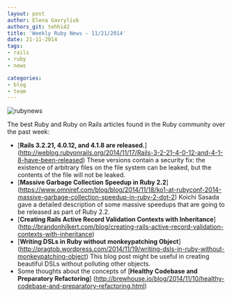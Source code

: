 ```yaml
---
layout: post
author: Elena Gavryliuk
authors_git: tehhi42
title: 'Weekly Ruby News - 11/21/2014'
date: 21-11-2014
tags:
- rails
- ruby
- news

categories:
- blog
- team
---
```


<div class="left" style="margin-right: 1em;">
    <img src="https://cloud.githubusercontent.com/assets/5908100/5143614/98bb5960-719a-11e4-9023-5a4b6714fd45.jpg" title="rubynews"/>
</div>

The best Ruby and Ruby on Rails articles found in the Ruby community over the past week:

- [**Rails 3.2.21, 4.0.12, and 4.1.8 are released.**] (http://weblog.rubyonrails.org/2014/11/17/Rails-3-2-21-4-0-12-and-4-1-8-have-been-released) These versions contain a security fix: the existence of arbitrary files on the file system can be leaked, but the contents of the file will not be leaked.
- [**Massive Garbage Collection Speedup in Ruby 2.2**] (https://www.omniref.com/blog/blog/2014/11/18/ko1-at-rubyconf-2014-massive-garbage-collection-speedup-in-ruby-2-dot-2) Koichi Sasada gave a detailed description of some massive speedups that are going to be released as part of Ruby 2.2. 
- [**Creating Rails Active Record Validation Contexts with Inheritance**] (http://brandonhilkert.com/blog/creating-rails-active-record-validation-contexts-with-inheritance) 
- [**Writing DSLs in Ruby without monkeypatching Object**] (http://pragtob.wordpress.com/2014/11/19/writing-dsls-in-ruby-without-monkeypatching-object) This blog post might be useful in creating beautiful DSLs without polluting other objects.
- Some thoughts about the concepts of [**Healthy Codebase and Preparatory Refactoring**] (http://brewhouse.io/blog/2014/11/10/healthy-codebase-and-preparatory-refactoring.html) 
